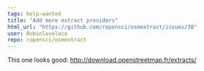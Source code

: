 ```yaml
---
tags: help-wanted
title: "Add more extract providers"
html_url: "https://github.com/ropensci/osmextract/issues/38"
user: Robinlovelace
repo: ropensci/osmextract
---
```


This one looks good: http://download.openstreetmap.fr/extracts/